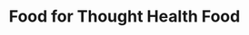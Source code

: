 ---
title: "Food for Thought Health Food"
url: /danville/food-for-thought-health-food/
shop: health food
---